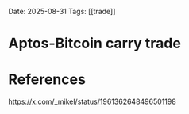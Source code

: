Date: 2025-08-31
Tags: [[trade]]

# Aptos-Bitcoin carry trade


# References
https://x.com/_mikel/status/1961362648496501198